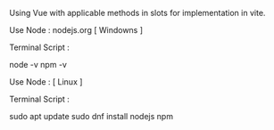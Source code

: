 
Using Vue with applicable methods in slots for implementation in vite.


Use Node : nodejs.org [ Windowns ]

Terminal Script :

node -v
npm -v

Use Node : [ Linux ]

Terminal Script : 

sudo apt update
sudo dnf  install nodejs npm


